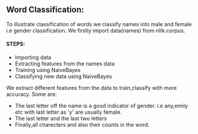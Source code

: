 ## Word Classification:
To illustrate classification of words we classify names into male and female i.e gender classification.
We firstly import data(names) from nltk.corpus.

#### STEPS:
* Importing data
* Extracting features from the names data
* Training using NaiveBayes 
* Classifying new data using NaiveBayes

We extract different features from the data to train,classify with more accuracy. Some are:

* The last letter off the name is a good indicator of gender. i.e any,emily etc with last letter as 'y' are usually female.
* The last letter and the last two letters
* Finally,all charecters and also their counts in the word.  
 
 

 
 
